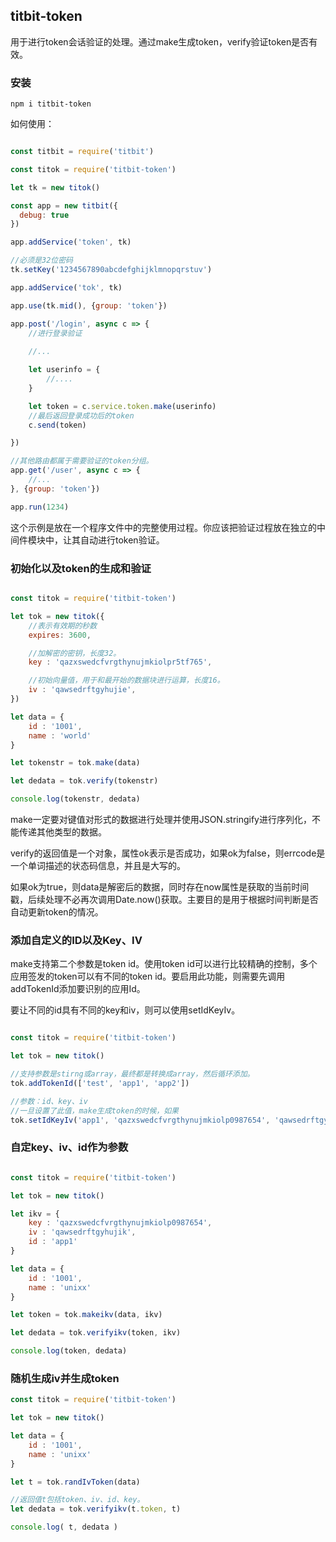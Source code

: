 ## titbit-token

用于进行token会话验证的处理。通过make生成token，verify验证token是否有效。

### 安装

```
npm i titbit-token
```

如何使用：

``` JavaScript

const titbit = require('titbit')

const titok = require('titbit-token')

let tk = new titok()

const app = new titbit({
  debug: true
})

app.addService('token', tk)

//必须是32位密码
tk.setKey('1234567890abcdefghijklmnopqrstuv')

app.addService('tok', tk)

app.use(tk.mid(), {group: 'token'})

app.post('/login', async c => {
    //进行登录验证
    
    //...

    let userinfo = {
        //....
    }

    let token = c.service.token.make(userinfo)
    //最后返回登录成功后的token
    c.send(token)

})

//其他路由都属于需要验证的token分组。
app.get('/user', async c => {
    //...
}, {group: 'token'})

app.run(1234)

```

这个示例是放在一个程序文件中的完整使用过程。你应该把验证过程放在独立的中间件模块中，让其自动进行token验证。

### 初始化以及token的生成和验证

```javascript

const titok = require('titbit-token')

let tok = new titok({
    //表示有效期的秒数
    expires: 3600,

    //加解密的密钥，长度32。
    key : 'qazxswedcfvrgthynujmkiolpr5tf765',

    //初始向量值，用于和最开始的数据块进行运算，长度16。
    iv : 'qawsedrftgyhujie',
})

let data = {
    id : '1001',
    name : 'world'
}

let tokenstr = tok.make(data)

let dedata = tok.verify(tokenstr)

console.log(tokenstr, dedata)

```

make一定要对键值对形式的数据进行处理并使用JSON.stringify进行序列化，不能传递其他类型的数据。

verify的返回值是一个对象，属性ok表示是否成功，如果ok为false，则errcode是一个单词描述的状态码信息，并且是大写的。

如果ok为true，则data是解密后的数据，同时存在now属性是获取的当前时间戳，后续处理不必再次调用Date.now()获取。主要目的是用于根据时间判断是否自动更新token的情况。

### 添加自定义的ID以及Key、IV

make支持第二个参数是token id。使用token id可以进行比较精确的控制，多个应用签发的token可以有不同的token id。要启用此功能，则需要先调用addTokenId添加要识别的应用Id。

要让不同的id具有不同的key和iv，则可以使用setIdKeyIv。

```javascript

const titok = require('titbit-token')

let tok = new titok()

//支持参数是stirng或array，最终都是转换成array，然后循环添加。
tok.addTokenId(['test', 'app1', 'app2'])

//参数：id、key、iv
//一旦设置了此值，make生成token的时候，如果
tok.setIdKeyIv('app1', 'qazxswedcfvrgthynujmkiolp0987654', 'qawsedrftgyhujik')

```

### 自定key、iv、id作为参数

```javascript

const titok = require('titbit-token')

let tok = new titok()

let ikv = {
    key : 'qazxswedcfvrgthynujmkiolp0987654',
    iv : 'qawsedrftgyhujik',
    id : 'app1'
}

let data = {
    id : '1001',
    name : 'unixx'
}

let token = tok.makeikv(data, ikv)

let dedata = tok.verifyikv(token, ikv)

console.log(token, dedata)

```

### 随机生成iv并生成token

```javascript
const titok = require('titbit-token')

let tok = new titok()

let data = {
    id : '1001',
    name : 'unixx'
}

let t = tok.randIvToken(data)

//返回值t包括token、iv、id、key。
let dedata = tok.verifyikv(t.token, t)

console.log( t, dedata )

```
